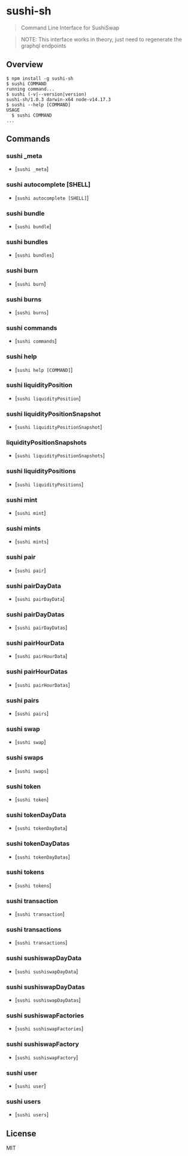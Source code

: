 sushi-sh
======

> Command Line Interface for SushiSwap

> NOTE: This interface works in theory, just need to regenerate the graphql endpoints 

## Overview
<!-- usage -->
```sh-session
$ npm install -g sushi-sh
$ sushi COMMAND
running command...
$ sushi (-v|--version|version)
sushi-sh/1.0.3 darwin-x64 node-v14.17.3
$ sushi --help [COMMAND]
USAGE
  $ sushi COMMAND
...
```
<!-- usagestop -->


## Commands

### sushi _meta

* [`sushi _meta`]

### sushi autocomplete [SHELL]

* [`sushi autocomplete [SHELL]`]

### sushi bundle

* [`sushi bundle`]

### sushi bundles

* [`sushi bundles`]

### sushi burn

* [`sushi burn`]

### sushi burns

* [`sushi burns`]

### sushi commands

* [`sushi commands`]

### sushi help

* [`sushi help [COMMAND]`]

### sushi liquidityPosition

* [`sushi liquidityPosition`]

### sushi liquidityPositionSnapshot

* [`sushi liquidityPositionSnapshot`]

### liquidityPositionSnapshots

* [`sushi liquidityPositionSnapshots`]

### sushi liquidityPositions

* [`sushi liquidityPositions`]

### sushi mint

* [`sushi mint`]

### sushi mints

* [`sushi mints`]

### sushi pair

* [`sushi pair`]

### sushi pairDayData

* [`sushi pairDayData`]

### sushi pairDayDatas

* [`sushi pairDayDatas`]

### sushi pairHourData

* [`sushi pairHourData`]

### sushi pairHourDatas

* [`sushi pairHourDatas`]

### sushi pairs

* [`sushi pairs`]

### sushi swap

* [`sushi swap`]

### sushi swaps

* [`sushi swaps`]

### sushi token

* [`sushi token`]

### sushi tokenDayData

* [`sushi tokenDayData`]

### sushi tokenDayDatas

* [`sushi tokenDayDatas`]

### sushi tokens

* [`sushi tokens`]

### sushi transaction

* [`sushi transaction`]

### sushi transactions

* [`sushi transactions`]

### sushi sushiswapDayData

* [`sushi sushiswapDayData`]

### sushi sushiswapDayDatas

* [`sushi sushiswapDayDatas`]

### sushi sushiswapFactories

* [`sushi sushiswapFactories`]

### sushi sushiswapFactory

* [`sushi sushiswapFactory`]

### sushi user

* [`sushi user`]

### sushi users

* [`sushi users`]


## License

MIT
